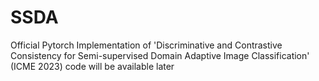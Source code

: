 # SSDA
Official Pytorch Implementation of 'Discriminative and Contrastive Consistency for Semi-supervised Domain Adaptive Image Classification' (ICME 2023)
code will be available later
